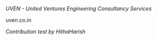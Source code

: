 *UVEN - United Ventures Engineering Consultancy Services*

uven.co.in

*Contribution test by HithaHarish*

